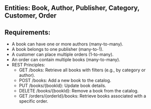 ## Entities: Book, Author, Publisher, Category, Customer, Order

## Requirements:

* A book can have one or more authors (many-to-many).
* A book belongs to one publisher (many-to-1).
* A customer can place multiple orders (1-to-many).
* An order can contain multiple books (many-to-many).
* REST Principles:
    * GET /books: Retrieve all books with filters (e.g., by category or author).
    * POST /books: Add a new book to the catalog.
    * PUT /books/{bookId}: Update book details.
    * DELETE /books/{bookId}: Remove a book from the catalog.
    * GET /orders/{orderId}/books: Retrieve books associated with a specific order.